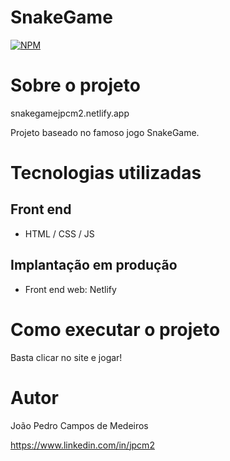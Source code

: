 # SnakeGame
[![NPM](https://img.shields.io/npm/l/react)](https://github.com/jpcm2/Snake-Game/blob/master/LICENSE) 

# Sobre o projeto

<p><a> snakegamejpcm2.netlify.app </a></p>
Projeto baseado no famoso jogo SnakeGame.

# Tecnologias utilizadas

## Front end
- HTML / CSS / JS

## Implantação em produção
- Front end web: Netlify

# Como executar o projeto

Basta clicar no site e jogar!
# Autor

João Pedro Campos de Medeiros

https://www.linkedin.com/in/jpcm2
